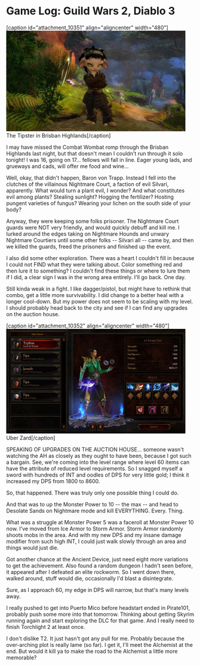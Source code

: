 # Game Log: Guild Wars 2, Diablo 3

[caption id="attachment\_10351" align="aligncenter" width="480"][![](../uploads/2012/10/Gw2-2012-10-18-23-44-12-32-480x269.jpg "The Tipster")](../uploads/2012/10/Gw2-2012-10-18-23-44-12-32.jpg) The Tipster in Brisban Highlands[/caption]

I may have missed the Combat Wombat romp through the Brisban Highlands last night, but that doesn't mean I couldn't run through it solo tonight! I was 16, going on 17... fellows will fall in line. Eager young lads, and grueways and cads, will offer me food and wine...

Well, okay, that didn't happen, Baron von Trapp. Instead I fell into the clutches of the villainous Nightmare Court, a faction of evil Silvari, apparently. What would turn a plant evil, I wonder? And what constitutes evil among plants? Stealing sunlight? Hogging the fertilizer? Hosting pungent varieties of fungus? Wearing your lichen on the south side of your body?

Anyway, they were keeping some folks prisoner. The Nightmare Court guards were NOT very friendly, and would quickly debuff and kill me. I lurked around the edges taking on Nightmare Hounds and unwary Nightmare Courtiers until some other folks -- Silvari all -- came by, and then we killed the guards, freed the prisoners and finished up the event.

I also did some other exploration. There was a heart I couldn't fill in because I could not FIND what they were talking about. Color something red and then lure it to something? I couldn't find these things or where to lure them if I did, a clear sign I was in the wrong area entirely. I'll go back. One day.

Still kinda weak in a fight. I like dagger/pistol, but might have to rethink that combo, get a little more survivability. I did change to a better heal with a longer cool-down. But my power does not seem to be scaling with my level. I should probably head back to the city and see if I can find any upgrades on the auction house.

[caption id="attachment\_10352" align="aligncenter" width="480"][![](../uploads/2012/10/Diablo-III-2012-10-18-20-53-37-07-480x280.jpg "Uber Zard")](../uploads/2012/10/Diablo-III-2012-10-18-20-53-37-07.jpg) Uber Zard[/caption]

SPEAKING OF UPGRADES ON THE AUCTION HOUSE... someone wasn't watching the AH as closely as they ought to have been, because I got such a bargain. See, we're coming into the level range where level 60 items can have the attribute of reduced level requirements. So I snagged myself a sword with hundreds of INT and oodles of DPS for very little gold; I think it increased my DPS from 1800 to 8600.

So, that happened. There was truly only one possible thing I could do.

And that was to up the Monster Power to 10 -- the max -- and head to Desolate Sands on Nightmare mode and kill EVERYTHING. Every. Thing.

What was a struggle at Monster Power 5 was a faceroll at Monster Power 10 now. I've moved from Ice Armor to Storm Armor. Storm Armor randomly shoots mobs in the area. And with my new DPS and my insane damage modifier from such high INT, I could just walk slowly through an area and things would just die.

Got another chance at the Ancient Device, just need eight more variations to get the achievement. Also found a random dungeon I hadn't seen before, it appeared after I defeated an elite rockworm. So I went down there, walked around, stuff would die, occasionally I'd blast a disintegrate.

Sure, as I approach 60, my edge in DPS will narrow, but that's many levels away.

I really pushed to get into Puerto Mico before headstart ended in Pirate101, probably push some more into that tomorrow. Thinking about getting Skyrim running again and start exploring the DLC for that game. And I really need to finish Torchlight 2 at least once.

I don't dislike T2. It just hasn't got any pull for me. Probably because the over-arching plot is really lame (so far). I get it, I'll meet the Alchemist at the end. But would it kill ya to make the road to the Alchemist a little more memorable?
